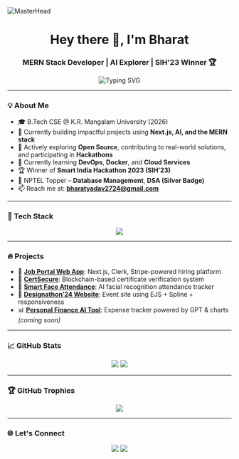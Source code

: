 ![MasterHead](https://user-images.githubusercontent.com/74038190/241765440-80728820-e06b-4f96-9c9e-9df46f0cc0a5.gif)

<h1 align="center">
  Hey there 👋, I'm Bharat
</h1>

<h3 align="center">
  MERN Stack Developer | AI Explorer | SIH'23 Winner 🏆
</h3>

<p align="center">
  <img src="https://readme-typing-svg.herokuapp.com?font=Fira+Code&size=24&pause=1000&center=true&vCenter=true&width=500&lines=Welcome+to+my+GitHub!;Full+Stack+Developer;Open+Source+Contributor;Cloud+%26+AI+Explorer;Let's+build+impactful+tech!" alt="Typing SVG" />
</p>

---

### 💡 About Me

- 🎓 B.Tech CSE @ K.R. Mangalam University (2026)
- 🔭 Currently building impactful projects using **Next.js, AI, and the MERN stack**
- 🎯 Actively exploring **Open Source**, contributing to real-world solutions, and participating in **Hackathons**
- 🌱 Currently learning **DevOps**, **Docker**, and **Cloud Services**
- 🏆 Winner of **Smart India Hackathon 2023 (SIH'23)**
- 🥇 NPTEL Topper – **Database Management**, **DSA (Silver Badge)**
- 📫 Reach me at: **bharatyadav2724@gmail.com**

---

### 🚀 Tech Stack

<p align="center">
  <img src="https://skillicons.dev/icons?i=js,java,react,nextjs,nodejs,mongodb,express,html,css,tailwind,git,github,vscode,figma,vercel,bash,linux" />
</p>

---

### 🔥 Projects

- 💼 [**Job Portal Web App**](https://github.com/BharatYadavX/job-portal): Next.js, Clerk, Stripe-powered hiring platform  
- 🔐 [**CertSecure**](https://github.com/BharatYadavX/CertSecure): Blockchain-based certificate verification system  
- 🧠 [**Smart Face Attendance**](https://github.com/BharatYadavX/SmartFace-Attendance): AI facial recognition attendance tracker  
- 🎨 [**Designathon’24 Website**](https://github.com/BharatYadavX/Designathon): Event site using EJS + Spline + responsiveness  
- 📊 [**Personal Finance AI Tool**](#): Expense tracker powered by GPT & charts *(coming soon)*

---

### 📈 GitHub Stats

<p align="center">
  <img src="https://github-readme-stats.vercel.app/api?username=BharatYadavX&show_icons=true&theme=tokyonight" />
  <img src="https://github-readme-streak-stats.herokuapp.com/?user=BharatYadavX&theme=tokyonight" />
</p>

---

### 🏆 GitHub Trophies

<p align="center">
  <img src="https://github-profile-trophy.vercel.app/?username=BharatYadavX&theme=onedark&title=Commits,Stars,Repositories,Followers" />
</p>

---

### 🌐 Let's Connect

<p align="center">
  <a href="mailto:bharatyadav2724@gmail.com"><img src="https://img.shields.io/badge/Gmail-D14836?style=for-the-badge&logo=gmail&logoColor=white"/></a>
  <a href="https://www.linkedin.com/in/bharatdev/"><img src="https://img.shields.io/badge/LinkedIn-blue?style=for-the-badge&logo=linkedin&logoColor=white"/></a>
</p>
